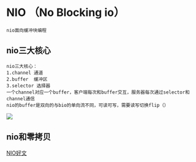 # NIO （No Blocking io）
    nio面向缓冲块编程
## nio三大核心
    nio三大核心：
    1.channel 通道
    2.buffer  缓冲区
    3.selector 选择器
    一个channel对应一个buffer，客户端每次和buffer交互，服务器每次通过selector和channel通信
    nio的buffer是双向的与bio的单向流不同，可读可写，需要读写切换flip（）
![](E:/pictures/notes/nio.png)

## nio和零拷贝

[NIO好文](https://www.cnblogs.com/detectiveHLH/p/15927650.html#:~:text=%E6%8B%BF%E5%88%B0%E4%BA%86ServerSocketChannel%20%E6%88%91%E4%BB%AC%E5%B0%B1,%E5%B0%B1%E7%BB%AAIO%20%E4%BA%8B%E4%BB%B6%E6%89%8D%E8%83%BD%E9%80%9A%E8%BF%87)